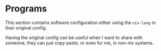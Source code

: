 # Programs

This section contains software configuration either using the `nix-lang` or their original config.

Having the original config can be useful when I want to share with someone, they can just copy paste, or even
for me, in non-nix systems.
